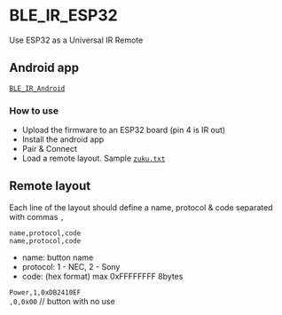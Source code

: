 # BLE_IR_ESP32

Use ESP32 as a Universal IR Remote

## Android app

[`BLE_IR_Android`](https://github.com/fbiego/BLE_IR_Android)

### How to use
- Upload the firmware to an ESP32 board (pin 4 is IR out)
- Install the android app
- Pair & Connect
- Load a remote layout. Sample [`zuku.txt`](https://github.com/fbiego/BLE_IR_ESP32/blob/master/remote/NEC/zuku.txt)

## Remote layout

Each line of the layout should define a name, protocol & code separated with commas `,`

`name,protocol,code`<br>`name,protocol,code`

- name: button name
- protocol: 1 - NEC, 2 - Sony 
- code: (hex format) max 0xFFFFFFFF 8bytes

`Power,1,0xDB2410EF`<br>`,0,0x00` // button with no use
